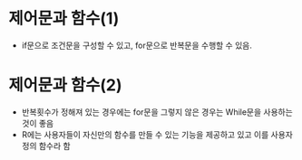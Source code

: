 # 제어문과 함수(1)

- if문으로 조건문을 구성할 수 있고, for문으로 반복문을 수행할 수 있음.

# 제어문과 함수(2)

- 반복횟수가 정해져 있는 경우에는 for문을 그렇지 않은 경우는 While문을 사용하는 것이 좋음
- R에는 사용자들이 자신만의 함수를 만들 수 있는 기능을 제공하고 있고 이를 사용자 정의 함수라 함
